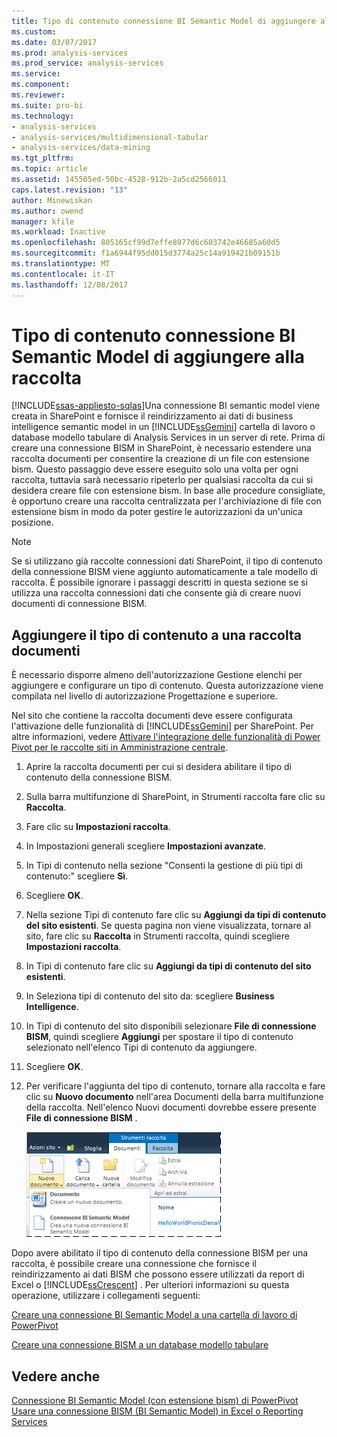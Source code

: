 ```yaml
---
title: Tipo di contenuto connessione BI Semantic Model di aggiungere alla libreria | Documenti Microsoft
ms.custom: 
ms.date: 03/07/2017
ms.prod: analysis-services
ms.prod_service: analysis-services
ms.service: 
ms.component: 
ms.reviewer: 
ms.suite: pro-bi
ms.technology:
- analysis-services
- analysis-services/multidimensional-tabular
- analysis-services/data-mining
ms.tgt_pltfrm: 
ms.topic: article
ms.assetid: 145505ed-50bc-4528-912b-2a5cd2566011
caps.latest.revision: "13"
author: Minewiskan
ms.author: owend
manager: kfile
ms.workload: Inactive
ms.openlocfilehash: 805165cf99d7effe8977d6c603742e46685a60d5
ms.sourcegitcommit: f1a6944f95dd015d3774a25c14a919421b09151b
ms.translationtype: MT
ms.contentlocale: it-IT
ms.lasthandoff: 12/08/2017
---
```

# <a name="add-bi-semantic-model-connection-content-type-to-library"></a>Tipo di contenuto connessione BI Semantic Model di aggiungere alla raccolta
[!INCLUDE[ssas-appliesto-sqlas](../../includes/ssas-appliesto-sqlas.md)]Una connessione BI semantic model viene creata in SharePoint e fornisce il reindirizzamento ai dati di business intelligence semantic model in un [!INCLUDE[ssGemini](../../includes/ssgemini-md.md)] cartella di lavoro o database modello tabulare di Analysis Services in un server di rete. Prima di creare una connessione BISM in SharePoint, è necessario estendere una raccolta documenti per consentire la creazione di un file con estensione bism. Questo passaggio deve essere eseguito solo una volta per ogni raccolta, tuttavia sarà necessario ripeterlo per qualsiasi raccolta da cui si desidera creare file con estensione bism. In base alle procedure consigliate, è opportuno creare una raccolta centralizzata per l'archiviazione di file con estensione bism in modo da poter gestire le autorizzazioni da un'unica posizione.  
  
> [!NOTE]  
>  Se si utilizzano già raccolte connessioni dati SharePoint, il tipo di contenuto della connessione BISM viene aggiunto automaticamente a tale modello di raccolta. È possibile ignorare i passaggi descritti in questa sezione se si utilizza una raccolta connessioni dati che consente già di creare nuovi documenti di connessione BISM.  
  
##  <a name="bkmk_addtype"></a> Aggiungere il tipo di contenuto a una raccolta documenti  
 È necessario disporre almeno dell'autorizzazione Gestione elenchi per aggiungere e configurare un tipo di contenuto. Questa autorizzazione viene compilata nel livello di autorizzazione Progettazione e superiore.  
  
 Nel sito che contiene la raccolta documenti deve essere configurata l'attivazione delle funzionalità di [!INCLUDE[ssGemini](../../includes/ssgemini-md.md)] per SharePoint. Per altre informazioni, vedere [Attivare l'integrazione delle funzionalità di Power Pivot per le raccolte siti in Amministrazione centrale](../../analysis-services/power-pivot-sharepoint/activate-power-pivot-integration-for-site-collections-in-ca.md).  
  
1.  Aprire la raccolta documenti per cui si desidera abilitare il tipo di contenuto della connessione BISM.  
  
2.  Sulla barra multifunzione di SharePoint, in Strumenti raccolta fare clic su **Raccolta**.  
  
3.  Fare clic su **Impostazioni raccolta**.  
  
4.  In Impostazioni generali scegliere **Impostazioni avanzate**.  
  
5.  In Tipi di contenuto nella sezione "Consenti la gestione di più tipi di contenuto:" scegliere **Sì**.  
  
6.  Scegliere **OK**.  
  
7.  Nella sezione Tipi di contenuto fare clic su **Aggiungi da tipi di contenuto del sito esistenti**. Se questa pagina non viene visualizzata, tornare al sito, fare clic su **Raccolta** in Strumenti raccolta, quindi scegliere **Impostazioni raccolta**.  
  
8.  In Tipi di contenuto fare clic su **Aggiungi da tipi di contenuto del sito esistenti**.  
  
9. In Seleziona tipi di contenuto del sito da: scegliere **Business Intelligence**.  
  
10. In Tipi di contenuto del sito disponibili selezionare **File di connessione BISM**, quindi scegliere **Aggiungi** per spostare il tipo di contenuto selezionato nell'elenco Tipi di contenuto da aggiungere.  
  
11. Scegliere **OK**.  
  
12. Per verificare l'aggiunta del tipo di contenuto, tornare alla raccolta e fare clic su **Nuovo documento** nell'area Documenti della barra multifunzione della raccolta. Nell'elenco Nuovi documenti dovrebbe essere presente **File di connessione BISM** .  
  
     ![Sottomenu nuovo documento in una raccolta di SharePoint](../../analysis-services/power-pivot-sharepoint/media/ssas-bismconnection-new.gif "sottomenu nuovo documento in una raccolta di SharePoint")  
  
 Dopo avere abilitato il tipo di contenuto della connessione BISM per una raccolta, è possibile creare una connessione che fornisce il reindirizzamento ai dati BISM che possono essere utilizzati da report di Excel o [!INCLUDE[ssCrescent](../../includes/sscrescent-md.md)] . Per ulteriori informazioni su questa operazione, utilizzare i collegamenti seguenti:  
  
 [Creare una connessione BI Semantic Model a una cartella di lavoro di PowerPivot](../../analysis-services/power-pivot-sharepoint/create-a-bi-semantic-model-connection-to-a-power-pivot-workbook.md)  
  
 [Creare una connessione BISM a un database modello tabulare](../../analysis-services/power-pivot-sharepoint/create-a-bi-semantic-model-connection-to-a-tabular-model-database.md)  
  
## <a name="see-also"></a>Vedere anche  
 [Connessione BI Semantic Model &#40;con estensione bism&#41; di PowerPivot](../../analysis-services/power-pivot-sharepoint/power-pivot-bi-semantic-model-connection-bism.md)   
 [Usare una connessione BISM (BI Semantic Model) in Excel o Reporting Services](../../analysis-services/power-pivot-sharepoint/use-a-bi-semantic-model-connection-in-excel-or-reporting-services.md)  
  
  
